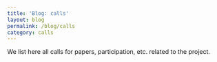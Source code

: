 ```yaml
---
title: 'Blog: calls'
layout: blog
permalink: /blog/calls
category: calls
---
```


We list here all calls for papers, participation, etc. related to the project.
